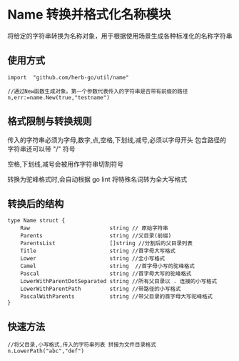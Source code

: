 # Name 转换并格式化名称模块

将给定的字符串转换为名称对象，用于根据使用场景生成各种标准化的名称字符串

## 使用方式

    import  "github.com/herb-go/util/name"

    //通过New函数生成对象。第一个参数代表传入的字符串是否带有前缀的路径
    n,err:=name.New(true,"testname")

## 格式限制与转换规则

传入的字符串必须为字母,数字,点,空格,下划线,减号,必须以字母开头
包含路径的字符串还可以带 "/" 符号

空格,下划线,减号会被用作字符串切割符号

转换为驼峰格式时,会自动根据 go lint 将特殊名词转为全大写格式

## 转换后的结构

    type Name struct {
        Raw                         string // 原始字符串
        Parents                     string //父目录(前缀)
        ParentsList                 []string //分割后的父目录列表
        Title                       string //首字母大写格式
        Lower                       string //全小写格式
        Camel                       string  //首字母小写的驼峰格式
        Pascal                      string //首字母大写的驼峰格式
        LowerWithParentDotSeparated string //所有父目录以 . 连接的小写格式
        LowerWithParentPath         string //带路径的小写格式
        PascalWithParents           string //带父目录的首字母大写驼峰格式
    }

## 快速方法

    //将父目录,小写格式,传入的字符串列表 拼接为文件目录格式
    n.LowerPath("abc","def")
